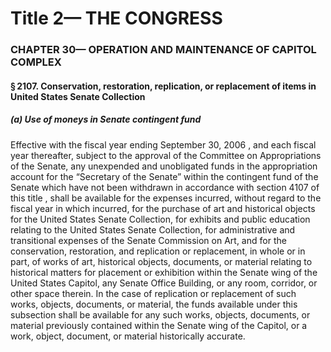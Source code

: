 
# Title 2— THE CONGRESS
### CHAPTER 30— OPERATION AND MAINTENANCE OF CAPITOL COMPLEX
#### § 2107. Conservation, restoration, replication, or replacement of items in United States Senate Collection
##### (a) Use of moneys in Senate contingent fund

Effective with the fiscal year ending September 30, 2006 , and each fiscal year thereafter, subject to the approval of the Committee on Appropriations of the Senate, any unexpended and unobligated funds in the appropriation account for the “Secretary of the Senate” within the contingent fund of the Senate which have not been withdrawn in accordance with section 4107 of this title , shall be available for the expenses incurred, without regard to the fiscal year in which incurred, for the purchase of art and historical objects for the United States Senate Collection, for exhibits and public education relating to the United States Senate Collection, for administrative and transitional expenses of the Senate Commission on Art, and for the conservation, restoration, and replication or replacement, in whole or in part, of works of art, historical objects, documents, or material relating to historical matters for placement or exhibition within the Senate wing of the United States Capitol, any Senate Office Building, or any room, corridor, or other space therein. In the case of replication or replacement of such works, objects, documents, or material, the funds available under this subsection shall be available for any such works, objects, documents, or material previously contained within the Senate wing of the Capitol, or a work, object, document, or material historically accurate.
